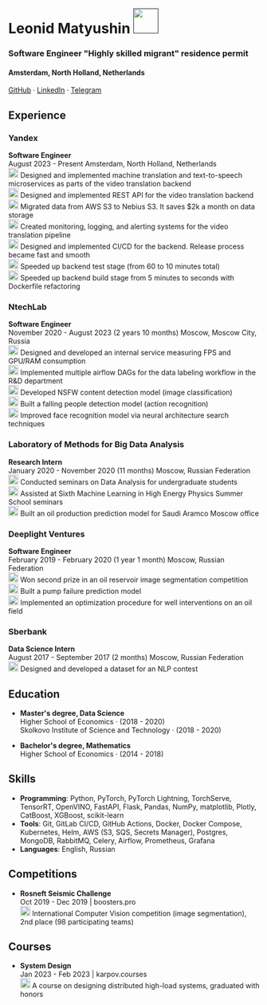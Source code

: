 # Leonid Matyushin [<img src="https://github.githubassets.com/images/icons/emoji/shipit.png" width="50"/>]()
### Software Engineer "Highly skilled migrant" residence permit
#### Amsterdam, North Holland, Netherlands

[GitHub](https://github.com/matyushinleonid) · [LinkedIn](https://linkedin.com/in/matyushinleonid) · [Telegram](http://t.me/matyushinleonid)

## Experience

### Yandex
**Software Engineer**  
August 2023 - Present Amsterdam, North Holland, Netherlands  
<img src="https://github.githubassets.com/images/icons/emoji/suspect.png" width="20"/> Designed and implemented machine translation and text-to-speech microservices as parts of the video translation backend  
<img src="https://github.githubassets.com/images/icons/emoji/suspect.png" width="20"/> Designed and implemented REST API for the video translation backend  
<img src="https://github.githubassets.com/images/icons/emoji/suspect.png" width="20"/> Migrated data from AWS S3 to Nebius S3. It saves $2k a month on data storage  
<img src="https://github.githubassets.com/images/icons/emoji/suspect.png" width="20"/> Created monitoring, logging, and alerting systems for the video translation pipeline  
<img src="https://github.githubassets.com/images/icons/emoji/suspect.png" width="20"/> Designed and implemented CI/CD for the backend. Release process became fast and smooth  
<img src="https://github.githubassets.com/images/icons/emoji/suspect.png" width="20"/> Speeded up backend test stage (from 60 to 10 minutes total)  
<img src="https://github.githubassets.com/images/icons/emoji/suspect.png" width="20"/> Speeded up backend build stage from 5 minutes to seconds with Dockerfile refactoring  

### NtechLab
**Software Engineer**  
November 2020 - August 2023 (2 years 10 months) Moscow, Moscow City, Russia  
<img src="https://github.githubassets.com/images/icons/emoji/suspect.png" width="20"/> Designed and developed an internal service measuring FPS and GPU/RAM consumption  
<img src="https://github.githubassets.com/images/icons/emoji/suspect.png" width="20"/> Implemented multiple airflow DAGs for the data labeling workflow in the R&D department  
<img src="https://github.githubassets.com/images/icons/emoji/suspect.png" width="20"/> Developed NSFW content detection model (image classification)  
<img src="https://github.githubassets.com/images/icons/emoji/suspect.png" width="20"/> Built a falling people detection model (action recognition)  
<img src="https://github.githubassets.com/images/icons/emoji/suspect.png" width="20"/> Improved face recognition model via neural architecture search techniques  

### Laboratory of Methods for Big Data Analysis
**Research Intern**  
January 2020 - November 2020 (11 months) Moscow, Russian Federation  
<img src="https://github.githubassets.com/images/icons/emoji/suspect.png" width="20"/> Conducted seminars on Data Analysis for undergraduate students  
<img src="https://github.githubassets.com/images/icons/emoji/suspect.png" width="20"/> Assisted at Sixth Machine Learning in High Energy Physics Summer School seminars  
<img src="https://github.githubassets.com/images/icons/emoji/suspect.png" width="20"/> Built an oil production prediction model for Saudi Aramco Moscow office  

### Deeplight Ventures
**Software Engineer**  
February 2019 - February 2020 (1 year 1 month) Moscow, Russian Federation  
<img src="https://github.githubassets.com/images/icons/emoji/suspect.png" width="20"/> Won second prize in an oil reservoir image segmentation competition  
<img src="https://github.githubassets.com/images/icons/emoji/suspect.png" width="20"/> Built a pump failure prediction model  
<img src="https://github.githubassets.com/images/icons/emoji/suspect.png" width="20"/> Implemented an optimization procedure for well interventions on an oil field  

### Sberbank
**Data Science Intern**  
August 2017 - September 2017 (2 months) Moscow, Russian Federation  
<img src="https://github.githubassets.com/images/icons/emoji/suspect.png" width="20"/> Designed and developed a dataset for an NLP contest  

## Education

- **Master's degree, Data Science**  
Higher School of Economics · (2018 - 2020)  
Skolkovo Institute of Science and Technology · (2018 - 2020)

- **Bachelor's degree, Mathematics**  
Higher School of Economics · (2014 - 2018)

## Skills

- **Programming**: Python, PyTorch, PyTorch Lightning, TorchServe, TensorRT, OpenVINO, FastAPI, Flask, Pandas, NumPy, matplotlib, Plotly, CatBoost, XGBoost, scikit-learn
- **Tools**: Git, GitLab CI/CD, GitHub Actions, Docker, Docker Compose, Kubernetes, Helm, AWS (S3, SQS, Secrets Manager), Postgres, MongoDB, RabbitMQ, Celery, Airflow, Prometheus, Grafana
- **Languages**: English, Russian

## Competitions

- **Rosneft Seismic Challenge**  
Oct 2019 - Dec 2019 | boosters.pro  
<img src="https://github.githubassets.com/images/icons/emoji/suspect.png" width="20"/> International Computer Vision competition (image segmentation), 2nd place (98 participating teams)

## Courses

- **System Design**  
Jan 2023 - Feb 2023 | karpov.courses  
<img src="https://github.githubassets.com/images/icons/emoji/suspect.png" width="20"/> A course on designing distributed high-load systems, graduated with honors
